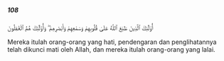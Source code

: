##### 108

<span class="ayah">أُو۟لَٰٓئِكَ ٱلَّذِينَ طَبَعَ ٱللَّهُ عَلَىٰ قُلُوبِهِمْ وَسَمْعِهِمْ وَأَبْصَٰرِهِمْ ۖ وَأُو۟لَٰٓئِكَ هُمُ ٱلْغَٰفِلُونَ</span>

<span class="ayah_translation">Mereka itulah orang-orang yang hati, pendengaran dan penglihatannya telah dikunci mati oleh Allah, dan mereka itulah orang-orang yang lalai.</span>
